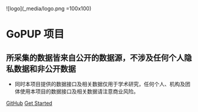 ![logo](_media/logo.png =100x100)
# GoPUP 项目
## 所采集的数据皆来自公开的数据源，不涉及任何个人隐私数据和非公开数据


* 同时本项目提供的数据接口及相关数据仅用于学术研究，任何个人、机构及团体使用本项目的数据接口及相关数据请注意商业风险。

[GitHub](https://github.com/docsifyjs/docsify/)
[Get Started](README?id=GoPUP概况)